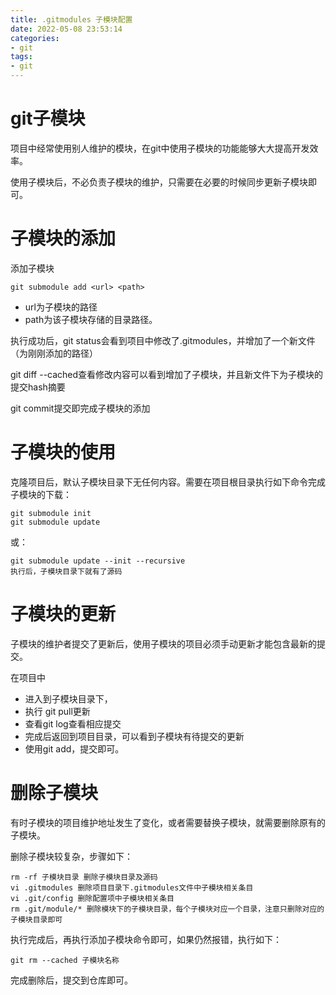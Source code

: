```yaml
---
title: .gitmodules 子模块配置 
date: 2022-05-08 23:53:14
categories: 
- git
tags:
- git
---
```


# git子模块

项目中经常使用别人维护的模块，在git中使用子模块的功能能够大大提高开发效率。

使用子模块后，不必负责子模块的维护，只需要在必要的时候同步更新子模块即可。

# 子模块的添加

添加子模块

```
git submodule add <url> <path>

```

- url为子模块的路径
- path为该子模块存储的目录路径。

执行成功后，git status会看到项目中修改了.gitmodules，并增加了一个新文件（为刚刚添加的路径）

git diff --cached查看修改内容可以看到增加了子模块，并且新文件下为子模块的提交hash摘要

git commit提交即完成子模块的添加

# 子模块的使用

克隆项目后，默认子模块目录下无任何内容。需要在项目根目录执行如下命令完成子模块的下载：

```
git submodule init
git submodule update

```

或：

```
git submodule update --init --recursive
执行后，子模块目录下就有了源码

```

# 子模块的更新

子模块的维护者提交了更新后，使用子模块的项目必须手动更新才能包含最新的提交。

在项目中

- 进入到子模块目录下，
- 执行 git pull更新
- 查看git log查看相应提交
- 完成后返回到项目目录，可以看到子模块有待提交的更新
- 使用git add，提交即可。

# 删除子模块

有时子模块的项目维护地址发生了变化，或者需要替换子模块，就需要删除原有的子模块。

删除子模块较复杂，步骤如下：

```
rm -rf 子模块目录 删除子模块目录及源码
vi .gitmodules 删除项目目录下.gitmodules文件中子模块相关条目
vi .git/config 删除配置项中子模块相关条目
rm .git/module/* 删除模块下的子模块目录，每个子模块对应一个目录，注意只删除对应的子模块目录即可

```

执行完成后，再执行添加子模块命令即可，如果仍然报错，执行如下：

```
git rm --cached 子模块名称

```

完成删除后，提交到仓库即可。